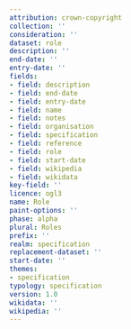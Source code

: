```yaml
---
attribution: crown-copyright
collection: ''
consideration: ''
dataset: role
description: ''
end-date: ''
entry-date: ''
fields:
- field: description
- field: end-date
- field: entry-date
- field: name
- field: notes
- field: organisation
- field: specification
- field: reference
- field: role
- field: start-date
- field: wikipedia
- field: wikidata
key-field: ''
licence: ogl3
name: Role
paint-options: ''
phase: alpha
plural: Roles
prefix: ''
realm: specification
replacement-dataset: ''
start-date: ''
themes:
- specification
typology: specification
version: 1.0
wikidata: ''
wikipedia: ''
---
```

